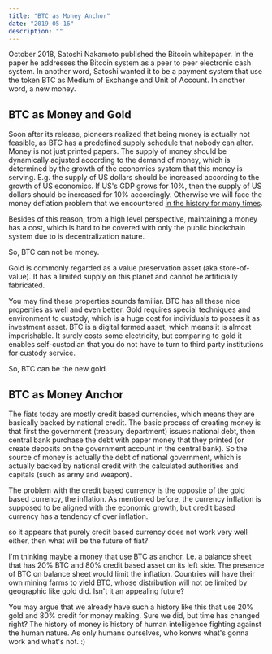 ```yaml
---
title: "BTC as Money Anchor"
date: "2019-05-16"
description: ""
---
```


October 2018, Satoshi Nakamoto published the Bitcoin whitepaper. In the paper he addresses the Bitcoin system as a peer to peer electronic cash system. In another word, Satoshi wanted it to be a payment system that use the token BTC as Medium of Exchange and Unit of Account. In another word, a new money.

## BTC as Money and Gold

Soon after its release, pioneers realized that being money is actually not feasible, as BTC has a predefined supply schedule that nobody can alter. Money is not just printed papers. The supply of money should be dynamically adjusted according to the demand of money, which is determined by the growth of the economics system that this money is serving. E.g. the supply of US dollars should be increased according to the growth of US economics. If US's GDP grows for 10%, then the supply of US dollars should be increased for 10% accordingly. Otherwise we will face the money deflation problem that we encountered [in the history for many times](https://en.wikipedia.org/wiki/Deflation#Historical_examples). 

Besides of this reason, from a high level perspective, maintaining a money has a cost, which is hard to be covered with only the public blockchain system due to is decentralization nature.

So, BTC can not be money.

Gold is commonly regarded as a value preservation asset (aka store-of-value). It has a limited supply on this planet and cannot be artificially fabricated. 

You may find these properties sounds familiar. BTC has all these nice properties as well and even better. Gold requires special techniques and environment to custody, which is a huge cost for individuals to posses it as investment asset. BTC is a digital formed asset, which means it is almost imperishable. It surely costs some electricity, but comparing to gold it enables self-custodian that you do not have to turn to third party institutions for custody service. 

So, BTC can be the new gold.

## BTC as Money Anchor

The fiats today are mostly credit based currencies, which means they are basically backed by national credit. The basic process of creating money is that first the government (treasury department) issues national debt, then central bank purchase the debt with paper money that they printed (or create deposits on the government account in the central bank). So the source of money is actually the debt of national government, which is actually backed by national credit with the calculated authorities and capitals (such as army and weapon).

The problem with the credit based currency is the opposite of the gold based currency, the inflation. As mentioned before, the currency inflation is supposed to be aligned with the economic growth, but credit based currency has a tendency of over inflation.

so it appears that purely credit based currency does not work very well either, then what will be the future of fiat?

I'm thinking maybe a money that use BTC as anchor. I.e. a balance sheet that has 20% BTC and 80% credit based asset on its left side. The presence of BTC on balance sheet would limit the inflation. Countries will have their own mining farms to yield BTC, whose distribution will not be limited by geographic like gold did. Isn't it an appealing future?

You may argue that we already have such a history like this that use 20% gold and 80% credit for money making. Sure we did, but time has changed right? The history of money is history of human intelligence fighting against the human nature. As only humans ourselves, who konws what's gonna work and what's not. :)
